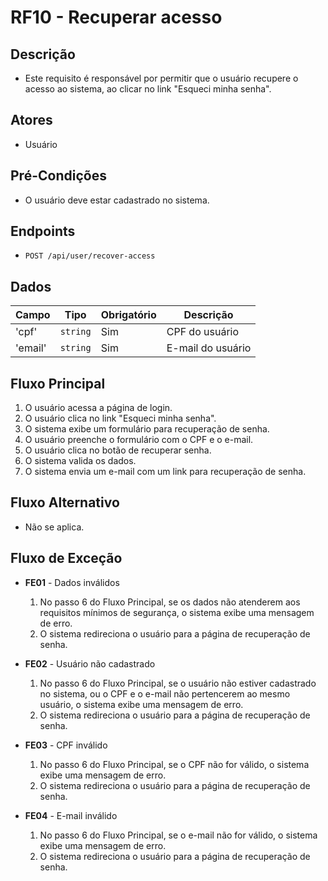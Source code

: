 # RF10 - Recuperar acesso

## Descrição

- Este requisito é responsável por permitir que o usuário recupere o acesso ao sistema, ao clicar no link "Esqueci minha
  senha".

## Atores

- Usuário

## Pré-Condições

- O usuário deve estar cadastrado no sistema.

## Endpoints

- `POST /api/user/recover-access`

## Dados

| Campo   | Tipo     | Obrigatório | Descrição         |
|---------|----------|-------------|-------------------|
| 'cpf'   | `string` | Sim         | CPF do usuário    |
| 'email' | `string` | Sim         | E-mail do usuário |

## Fluxo Principal

1. O usuário acessa a página de login.
2. O usuário clica no link "Esqueci minha senha".
3. O sistema exibe um formulário para recuperação de senha.
4. O usuário preenche o formulário com o CPF e o e-mail.
5. O usuário clica no botão de recuperar senha.
6. O sistema valida os dados.
7. O sistema envia um e-mail com um link para recuperação de senha.

## Fluxo Alternativo

- Não se aplica.

## Fluxo de Exceção

- **FE01** - Dados inválidos
    1. No passo 6 do Fluxo Principal, se os dados não atenderem aos requisitos mínimos de segurança, o sistema exibe uma
       mensagem de erro.
    2. O sistema redireciona o usuário para a página de recuperação de senha.

- **FE02** - Usuário não cadastrado
    1. No passo 6 do Fluxo Principal, se o usuário não estiver cadastrado no sistema, ou o CPF e o e-mail não
       pertencerem ao mesmo usuário, o sistema exibe uma mensagem de erro.
    2. O sistema redireciona o usuário para a página de recuperação de senha.

- **FE03** - CPF inválido
    1. No passo 6 do Fluxo Principal, se o CPF não for válido, o sistema exibe uma mensagem de erro.
    2. O sistema redireciona o usuário para a página de recuperação de senha.

- **FE04** - E-mail inválido
    1. No passo 6 do Fluxo Principal, se o e-mail não for válido, o sistema exibe uma mensagem de erro.
    2. O sistema redireciona o usuário para a página de recuperação de senha.